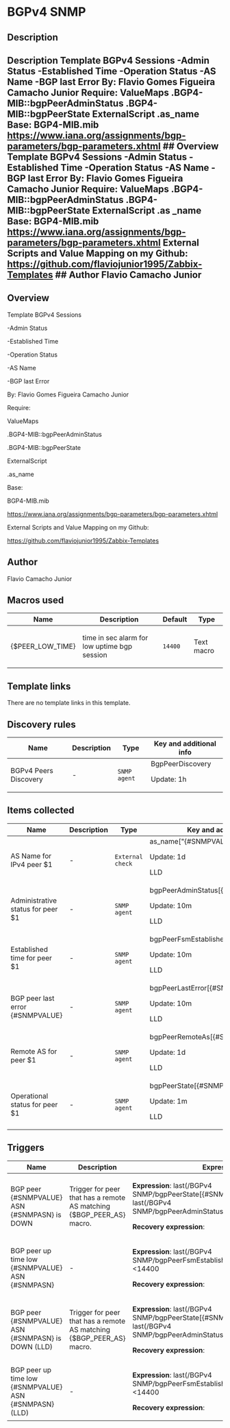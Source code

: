 # BGPv4 SNMP

## Description

## Description Template BGPv4 Sessions -Admin Status -Established Time -Operation Status -AS Name -BGP last Error By: Flavio Gomes Figueira Camacho Junior Require: ValueMaps .BGP4-MIB::bgpPeerAdminStatus .BGP4-MIB::bgpPeerState ExternalScript .as_name Base: BGP4-MIB.mib https://www.iana.org/assignments/bgp-parameters/bgp-parameters.xhtml ## Overview Template BGPv4 Sessions -Admin Status -Established Time -Operation Status -AS Name -BGP last Error By: Flavio Gomes Figueira Camacho Junior Require: ValueMaps .BGP4-MIB::bgpPeerAdminStatus .BGP4-MIB::bgpPeerState ExternalScript .as _name Base: BGP4-MIB.mib <https://www.iana.org/assignments/bgp-parameters/bgp-parameters.xhtml> External Scripts and Value Mapping on my Github: https://github.com/flaviojunior1995/Zabbix-Templates ## Author Flavio Camacho Junior 

## Overview

Template BGPv4 Sessions


-Admin Status


-Established Time


-Operation Status


-AS Name


-BGP last Error


 


By: Flavio Gomes Figueira Camacho Junior


 


Require:


ValueMaps


.BGP4-MIB::bgpPeerAdminStatus


.BGP4-MIB::bgpPeerState


 


ExternalScript


.as\_name


 


Base: 


BGP4-MIB.mib


<https://www.iana.org/assignments/bgp-parameters/bgp-parameters.xhtml>


 


External Scripts and Value Mapping on my Github:


https://github.com/flaviojunior1995/Zabbix-Templates



## Author

Flavio Camacho Junior

## Macros used

|Name|Description|Default|Type|
|----|-----------|-------|----|
|{$PEER_LOW_TIME}|<p>time in sec alarm for low uptime bgp session</p>|`14400`|Text macro|
## Template links

There are no template links in this template.

## Discovery rules

|Name|Description|Type|Key and additional info|
|----|-----------|----|----|
|BGPv4 Peers Discovery|<p>-</p>|`SNMP agent`|BgpPeerDiscovery<p>Update: 1h</p>|
## Items collected

|Name|Description|Type|Key and additional info|
|----|-----------|----|----|
|AS Name for IPv4 peer $1|<p>-</p>|`External check`|as_name["{#SNMPVALUE}","{#SNMPASN}"]<p>Update: 1d</p><p>LLD</p>|
|Administrative status for peer $1|<p>-</p>|`SNMP agent`|bgpPeerAdminStatus[{#SNMPVALUE}]<p>Update: 10m</p><p>LLD</p>|
|Established time for peer $1|<p>-</p>|`SNMP agent`|bgpPeerFsmEstablishedTime[{#SNMPVALUE}]<p>Update: 10m</p><p>LLD</p>|
|BGP peer last error {#SNMPVALUE}|<p>-</p>|`SNMP agent`|bgpPeerLastError[{#SNMPVALUE}]<p>Update: 10m</p><p>LLD</p>|
|Remote AS for peer $1|<p>-</p>|`SNMP agent`|bgpPeerRemoteAs[{#SNMPVALUE}]<p>Update: 1d</p><p>LLD</p>|
|Operational status for peer $1|<p>-</p>|`SNMP agent`|bgpPeerState[{#SNMPVALUE}]<p>Update: 1m</p><p>LLD</p>|
## Triggers

|Name|Description|Expression|Priority|
|----|-----------|----------|--------|
|BGP peer {#SNMPVALUE} ASN {#SNMPASN} is DOWN|<p>Trigger for peer that has a remote AS matching {$BGP_PEER_AS} macro.</p>|<p>**Expression**: last(/BGPv4 SNMP/bgpPeerState[{#SNMPVALUE}],#3)<>6 and last(/BGPv4 SNMP/bgpPeerAdminStatus[{#SNMPVALUE}])=2</p><p>**Recovery expression**: </p>|high|
|BGP peer up time low {#SNMPVALUE} ASN {#SNMPASN}|<p>-</p>|<p>**Expression**: last(/BGPv4 SNMP/bgpPeerFsmEstablishedTime[{#SNMPVALUE}])<14400</p><p>**Recovery expression**: </p>|information|
|BGP peer {#SNMPVALUE} ASN {#SNMPASN} is DOWN (LLD)|<p>Trigger for peer that has a remote AS matching {$BGP_PEER_AS} macro.</p>|<p>**Expression**: last(/BGPv4 SNMP/bgpPeerState[{#SNMPVALUE}],#3)<>6 and last(/BGPv4 SNMP/bgpPeerAdminStatus[{#SNMPVALUE}])=2</p><p>**Recovery expression**: </p>|high|
|BGP peer up time low {#SNMPVALUE} ASN {#SNMPASN} (LLD)|<p>-</p>|<p>**Expression**: last(/BGPv4 SNMP/bgpPeerFsmEstablishedTime[{#SNMPVALUE}])<14400</p><p>**Recovery expression**: </p>|information|
